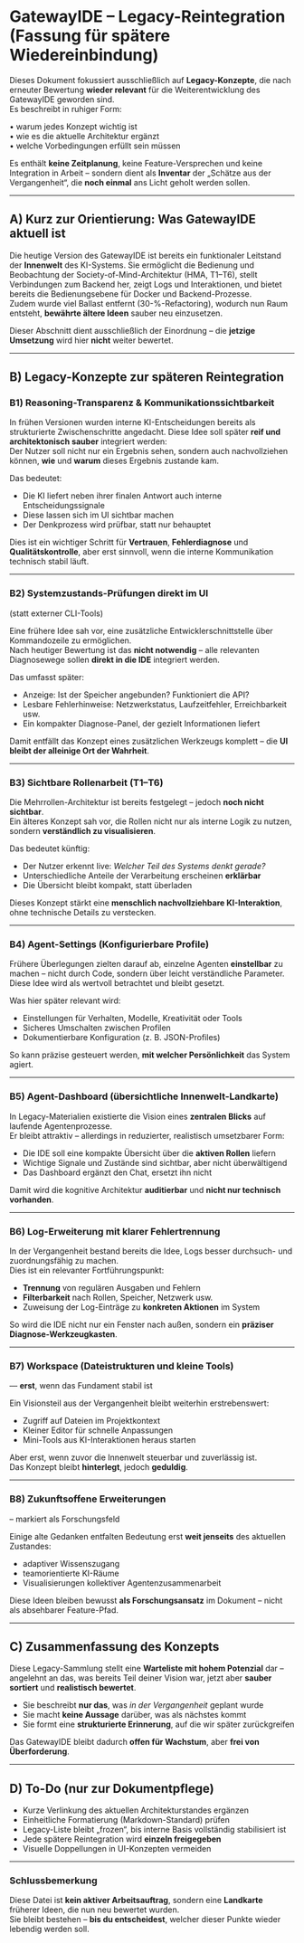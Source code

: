 # GatewayIDE – Legacy-Reintegration (Fassung für spätere Wiedereinbindung)

Dieses Dokument fokussiert ausschließlich auf **Legacy-Konzepte**, die nach erneuter Bewertung **wieder relevant** für die Weiterentwicklung des GatewayIDE geworden sind.  
Es beschreibt in ruhiger Form:

• warum jedes Konzept wichtig ist  
• wie es die aktuelle Architektur ergänzt  
• welche Vorbedingungen erfüllt sein müssen  

Es enthält **keine Zeitplanung**, keine Feature-Versprechen und keine Integration in Arbeit – sondern dient als **Inventar** der „Schätze aus der Vergangenheit“, die **noch einmal** ans Licht geholt werden sollen.

---

## A) Kurz zur Orientierung: Was GatewayIDE aktuell ist

Die heutige Version des GatewayIDE ist bereits ein funktionaler Leitstand der **Innenwelt** des KI-Systems. Sie ermöglicht die Bedienung und Beobachtung der Society-of-Mind-Architektur (HMA, T1–T6), stellt Verbindungen zum Backend her, zeigt Logs und Interaktionen, und bietet bereits die Bedienungsebene für Docker und Backend-Prozesse.  
Zudem wurde viel Ballast entfernt (30-%-Refactoring), wodurch nun Raum entsteht, **bewährte ältere Ideen** sauber neu einzusetzen.

Dieser Abschnitt dient ausschließlich der Einordnung – die **jetzige Umsetzung** wird hier **nicht** weiter bewertet.

---

## B) Legacy-Konzepte zur späteren Reintegration

### B1) Reasoning-Transparenz & Kommunikationssichtbarkeit

In frühen Versionen wurden interne KI-Entscheidungen bereits als strukturierte Zwischenschritte angedacht. Diese Idee soll später **reif und architektonisch sauber** integriert werden:  
Der Nutzer soll nicht nur ein Ergebnis sehen, sondern auch nachvollziehen können, **wie** und **warum** dieses Ergebnis zustande kam.

Das bedeutet:

- Die KI liefert neben ihrer finalen Antwort auch interne Entscheidungssignale
- Diese lassen sich im UI sichtbar machen
- Der Denkprozess wird prüfbar, statt nur behauptet

Dies ist ein wichtiger Schritt für **Vertrauen**, **Fehlerdiagnose** und **Qualitätskontrolle**, aber erst sinnvoll, wenn die interne Kommunikation technisch stabil läuft.

---

### B2) Systemzustands-Prüfungen direkt im UI  
(statt externer CLI-Tools)

Eine frühere Idee sah vor, eine zusätzliche Entwicklerschnittstelle über Kommandozeile zu ermöglichen.  
Nach heutiger Bewertung ist das **nicht notwendig** – alle relevanten Diagnosewege sollen **direkt in die IDE** integriert werden.

Das umfasst später:

- Anzeige: Ist der Speicher angebunden? Funktioniert die API?  
- Lesbare Fehlerhinweise: Netzwerkstatus, Laufzeitfehler, Erreichbarkeit usw.  
- Ein kompakter Diagnose-Panel, der gezielt Informationen liefert

Damit entfällt das Konzept eines zusätzlichen Werkzeugs komplett – die **UI bleibt der alleinige Ort der Wahrheit**.

---

### B3) Sichtbare Rollenarbeit (T1–T6)

Die Mehrrollen-Architektur ist bereits festgelegt – jedoch **noch nicht sichtbar**.  
Ein älteres Konzept sah vor, die Rollen nicht nur als interne Logik zu nutzen, sondern **verständlich zu visualisieren**.

Das bedeutet künftig:

- Der Nutzer erkennt live: *Welcher Teil des Systems denkt gerade?*
- Unterschiedliche Anteile der Verarbeitung erscheinen **erklärbar**
- Die Übersicht bleibt kompakt, statt überladen

Dieses Konzept stärkt eine **menschlich nachvollziehbare KI-Interaktion**, ohne technische Details zu verstecken.

---

### B4) Agent-Settings (Konfigurierbare Profile)

Frühere Überlegungen zielten darauf ab, einzelne Agenten **einstellbar** zu machen – nicht durch Code, sondern über leicht verständliche Parameter.  
Diese Idee wird als wertvoll betrachtet und bleibt gesetzt.

Was hier später relevant wird:

- Einstellungen für Verhalten, Modelle, Kreativität oder Tools
- Sicheres Umschalten zwischen Profilen
- Dokumentierbare Konfiguration (z. B. JSON-Profiles)

So kann präzise gesteuert werden, **mit welcher Persönlichkeit** das System agiert.

---

### B5) Agent-Dashboard (übersichtliche Innenwelt-Landkarte)

In Legacy-Materialien existierte die Vision eines **zentralen Blicks** auf laufende Agentenprozesse.  
Er bleibt attraktiv – allerdings in reduzierter, realistisch umsetzbarer Form:

- Die IDE soll eine kompakte Übersicht über die **aktiven Rollen** liefern
- Wichtige Signale und Zustände sind sichtbar, aber nicht überwältigend
- Das Dashboard ergänzt den Chat, ersetzt ihn nicht

Damit wird die kognitive Architektur **auditierbar** und **nicht nur technisch vorhanden**.

---

### B6) Log-Erweiterung mit klarer Fehlertrennung

In der Vergangenheit bestand bereits die Idee, Logs besser durchsuch- und zuordnungsfähig zu machen.  
Dies ist ein relevanter Fortführungspunkt:

- **Trennung** von regulären Ausgaben und Fehlern
- **Filterbarkeit** nach Rollen, Speicher, Netzwerk usw.
- Zuweisung der Log-Einträge zu **konkreten Aktionen** im System

So wird die IDE nicht nur ein Fenster nach außen, sondern ein **präziser Diagnose-Werkzeugkasten**.

---

### B7) Workspace (Dateistrukturen und kleine Tools)  
— **erst**, wenn das Fundament stabil ist

Ein Visionsteil aus der Vergangenheit bleibt weiterhin erstrebenswert:

- Zugriff auf Dateien im Projektkontext
- Kleiner Editor für schnelle Anpassungen
- Mini-Tools aus KI-Interaktionen heraus starten

Aber erst, wenn zuvor die Innenwelt steuerbar und zuverlässig ist.  
Das Konzept bleibt **hinterlegt**, jedoch **geduldig**.

---

### B8) Zukunftsoffene Erweiterungen  
– markiert als Forschungsfeld

Einige alte Gedanken entfalten Bedeutung erst **weit jenseits** des aktuellen Zustandes:

- adaptiver Wissenszugang  
- teamorientierte KI-Räume  
- Visualisierungen kollektiver Agentenzusammenarbeit  

Diese Ideen bleiben bewusst **als Forschungsansatz** im Dokument – nicht als absehbarer Feature-Pfad.

---

## C) Zusammenfassung des Konzepts

Diese Legacy-Sammlung stellt eine **Warteliste mit hohem Potenzial** dar – angelehnt an das, was bereits Teil deiner Vision war, jetzt aber **sauber sortiert** und **realistisch bewertet**.

- Sie beschreibt **nur das**, was *in der Vergangenheit* geplant wurde  
- Sie macht **keine Aussage** darüber, was als nächstes kommt  
- Sie formt eine **strukturierte Erinnerung**, auf die wir später zurückgreifen

Das GatewayIDE bleibt dadurch **offen für Wachstum**, aber **frei von Überforderung**.

---

## D) To-Do (nur zur Dokumentpflege)

- Kurze Verlinkung des aktuellen Architekturstandes ergänzen  
- Einheitliche Formatierung (Markdown-Standard) prüfen  
- Legacy-Liste bleibt „frozen“, bis interne Basis vollständig stabilisiert ist  
- Jede spätere Reintegration wird **einzeln freigegeben**  
- Visuelle Doppellungen in UI-Konzepten vermeiden

---

### Schlussbemerkung

Diese Datei ist **kein aktiver Arbeitsauftrag**, sondern eine **Landkarte** früherer Ideen, die nun neu bewertet wurden.  
Sie bleibt bestehen – **bis du entscheidest**, welcher dieser Punkte wieder lebendig werden soll.
